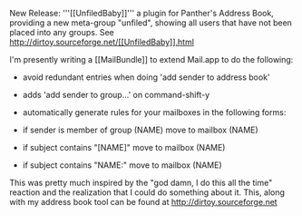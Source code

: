New Release: '''[[UnfiledBaby]]''' a plugin for Panther's Address Book, providing a new meta-group "unfiled", showing all users that have not been placed into any groups. See http://dirtoy.sourceforge.net/[[UnfiledBaby]].html


I'm presently writing a [[MailBundle]] to extend Mail.app to do the following:
  
  * avoid redundant entries when doing 'add sender to address book'
  * adds 'add sender to group...' on command-shift-y
  * automatically generate rules for your mailboxes in the following forms: 
  
  * if sender is member of group (NAME) move to mailbox (NAME)
  * if subject contains "[NAME]" move to mailbox (NAME)
  * if subject contains "NAME:" move to mailbox (NAME)
   
    


This was pretty much inspired by the "god damn, I do this all the time" reaction and the realization that I could do something about it. 
This, along with my address book tool can be found at http://dirtoy.sourceforge.net